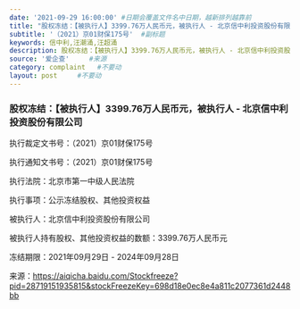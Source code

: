 ```yaml
---
date: '2021-09-29 16:00:00' #日期会覆盖文件名中日期，越新排列越靠前
title: "股权冻结：【被执行人】3399.76万人民币元，被执行人 - 北京信中利投资股份有限公司"  #标题
subtitle: '（2021）京01财保175号'  #副标题
keywords: 信中利,汪潮涌,汪超涌
description: 股权冻结：【被执行人】3399.76万人民币元，被执行人 - 北京信中利投资股份有限公司。
source: '爱企查'     #来源
category: complaint   #不要动
layout: post     #不要动
---
```


### 股权冻结：【被执行人】3399.76万人民币元，被执行人 - 北京信中利投资股份有限公司

执行裁定文书号：（2021）京01财保175号	

执行通知文书号：（2021）京01财保175号

执行法院：北京市第一中级人民法院

执行事项：公示冻结股权、其他投资权益

被执行人：北京信中利投资股份有限公司

被执行人持有股权、其他投资权益的数额：3399.76万人民币元

冻结期限：2021年09月29日 - 2024年09月28日

来源：https://aiqicha.baidu.com/Stockfreeze?pid=28719151935815&stockFreezeKey=698d18e0ec8e4a811c2077361d2448bb



